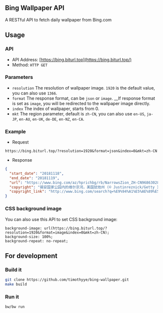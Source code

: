 ## Bing Wallpaper API

A RESTful API to fetch daily wallpaper from Bing.com

## Usage

### API 
* API Address: [https://bing.biturl.top](https://bing.biturl.top/)
* Method: `HTTP GET`

### Parameters

* `resolution` The resolution of wallpaper image. `1920` is the default value, you can also use `1366`.
* `format` The response format, can be `json` or `image`. __If response format is set as `image`, you will be redirected to the wallpaper image directly.
* `index` The index of wallpaper, starts from 0.
* `mkt` The region parameter, default is `zh-CN`, you can also use `en-US`, `ja-JP`, `en-AU`, `en-UK`, `de-DE`, `en-NZ`, `en-CA`.

### Example

* Request

```text
https://bing.biturl.top/?resolution=1920&format=json&index=0&mkt=zh-CN
```

* Response

```json
{
  "start_date": "20181118",
  "end_date": "20181119",
  "url": "https://www.bing.com/az/hprichbg/rb/NarrowsZion_ZH-CN9686302838_1920x1080.jpg",
  "copyright": "锡安国家公园内的维尔京河，美国犹他州 (© Justinreznick/Getty Images)",
  "copyright_link": "http://www.bing.com/search?q=%E9%94%A1%E5%AE%89%E5%9B%BD%E5%AE%B6%E5%85%AC%E5%9B%AD\\u0026form=hpcapt\\u0026mkt=zh-cn"
}
```

### CSS background image

You can also use this API to set CSS background image:

```text
background-image: url(https://bing.biturl.top/?resolution=1920&format=image&index=0&mkt=zh-CN);
background-size: 100%;
background-repeat: no-repeat;
```

## For development

### Build it
```bash
git clone https://github.com/timothyye/bing-wallpaper.git
make build
```

### Run it

```bash
bw/bw run
```
